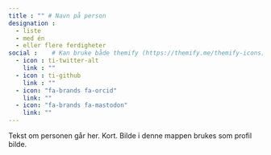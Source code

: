 ```yaml
---
title : "" # Navn på person
designation : 
  - liste
  - med én
  - eller flere ferdigheter
social :    # Kan bruke både themify (https://themify.me/themify-icons) iconer og fontawesome (https://fontawesome.com/icons)
  - icon : ti-twitter-alt
    link : ""
  - icon : ti-github 
    link : ""
  - icon: "fa-brands fa-orcid"
    link: ""
  - icon: "fa-brands fa-mastodon"
    link: ""
---
```


Tekst om personen går her. Kort.
Bilde i denne mappen brukes som profil bilde.
